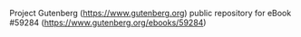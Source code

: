 Project Gutenberg (https://www.gutenberg.org) public repository for
eBook #59284 (https://www.gutenberg.org/ebooks/59284)
